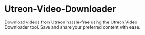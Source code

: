 # Utreon-Video-Downloader
Download videos from Utreon hassle-free using the Utreon Video Downloader tool. Save and share your preferred content with ease.
